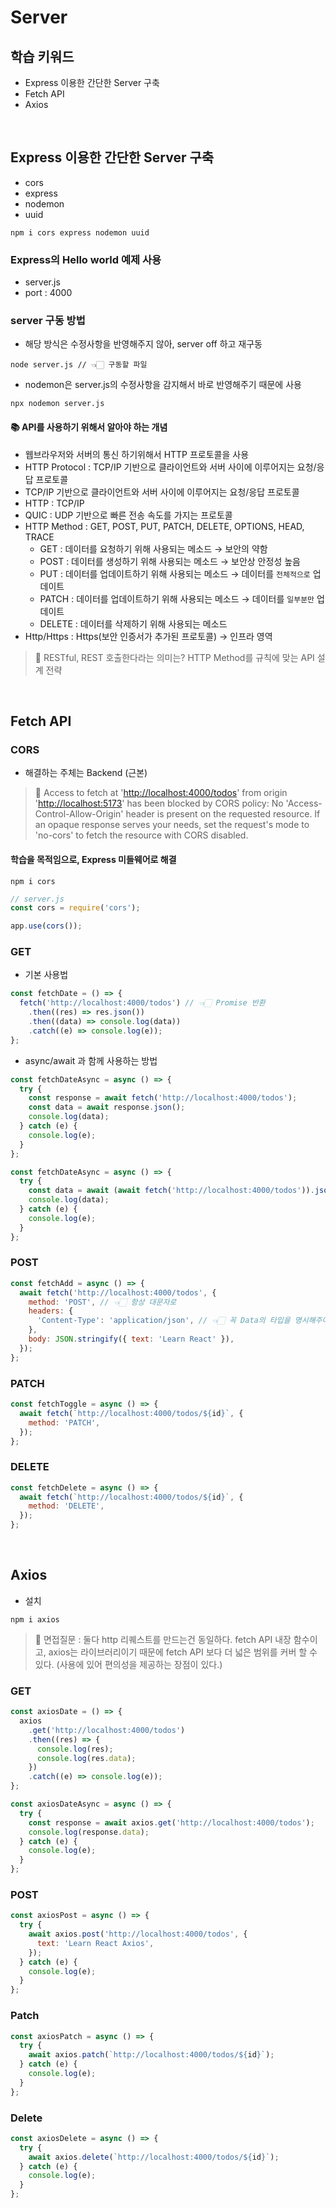 # Server

## 학습 키워드

- Express 이용한 간단한 Server 구축
- Fetch API
- Axios

<br/>

## Express 이용한 간단한 Server 구축

- cors
- express
- nodemon
- uuid

```shell
npm i cors express nodemon uuid
```

### Express의 Hello world 예제 사용

- server.js
- port : 4000

### server 구동 방법

- 해당 방식은 수정사항을 반영해주지 않아, server off 하고 재구동

```shell
node server.js // 👈🏻 구동할 파일
```

- nodemon은 server.js의 수정사항을 감지해서 바로 반영해주기 때문에 사용

```shell
npx nodemon server.js
```

#### 📚 API를 사용하기 위해서 알아야 하는 개념

- 웹브라우저와 서버의 통신 하기위해서 HTTP 프로토콜을 사용
- HTTP Protocol : TCP/IP 기반으로 클라이언트와 서버 사이에 이루어지는 요청/응답 프로토콜
- TCP/IP 기반으로 클라이언트와 서버 사이에 이루어지는 요청/응답 프로토콜
- HTTP : TCP/IP
- QUIC : UDP 기반으로 빠른 전송 속도를 가지는 프로토콜
- HTTP Method : GET, POST, PUT, PATCH, DELETE, OPTIONS, HEAD, TRACE
  - GET : 데이터를 요청하기 위해 사용되는 메소드 → 보안의 약함
  - POST : 데이터를 생성하기 위해 사용되는 메소드 → 보안상 안정성 높음
  - PUT : 데이터를 업데이트하기 위해 사용되는 메소드 → 데이터를 `전체적으로` 업데이트
  - PATCH : 데이터를 업데이트하기 위해 사용되는 메소드 → 데이터를 `일부분만` 업데이트
  - DELETE : 데이터를 삭제하기 위해 사용되는 메소드
- Http/Https : Https(보안 인증서가 추가된 프로토콜) → 인프라 영역

> 🤔 RESTful, REST 호출한다라는 의미는? HTTP Method를 규칙에 맞는 API 설계 전략

<br/>

## Fetch API

### CORS

- 해결하는 주체는 Backend (근본)

> 🚨 Access to fetch at '<http://localhost:4000/todos>' from origin '<http://localhost:5173>' has been blocked by CORS policy: No 'Access-Control-Allow-Origin' header is present on the requested resource. If an opaque response serves your needs, set the request's mode to 'no-cors' to fetch the resource with CORS disabled.

#### 학습을 목적임으로, Express 미들웨어로 해결

```shell
npm i cors
```

```javascript
// server.js
const cors = require('cors');

app.use(cors());
```

### GET

- 기본 사용법

```jsx
const fetchDate = () => {
  fetch('http://localhost:4000/todos') // 👈🏻 Promise 반환
    .then((res) => res.json())
    .then((data) => console.log(data))
    .catch((e) => console.log(e));
};
```

- async/await 과 함께 사용하는 방법

```jsx
const fetchDateAsync = async () => {
  try {
    const response = await fetch('http://localhost:4000/todos');
    const data = await response.json();
    console.log(data);
  } catch (e) {
    console.log(e);
  }
};
```

```jsx
const fetchDateAsync = async () => {
  try {
    const data = await (await fetch('http://localhost:4000/todos')).json();
    console.log(data);
  } catch (e) {
    console.log(e);
  }
};
```

### POST

```jsx
const fetchAdd = async () => {
  await fetch('http://localhost:4000/todos', {
    method: 'POST', // 👈🏻 항상 대문자로
    headers: {
      'Content-Type': 'application/json', // 👈🏻 꼭 Data의 타입을 명시해주어야 한다.
    },
    body: JSON.stringify({ text: 'Learn React' }),
  });
};
```

### PATCH

```jsx
const fetchToggle = async () => {
  await fetch(`http://localhost:4000/todos/${id}`, {
    method: 'PATCH',
  });
};
```

### DELETE

```jsx
const fetchDelete = async () => {
  await fetch(`http://localhost:4000/todos/${id}`, {
    method: 'DELETE',
  });
};
```

<br/>

## Axios

- 설치

```shell
npm i axios
```

> 🧐 면접질문 : 둘다 http 리퀘스트를 만드는건 동일하다. fetch API 내장 함수이고, axios는 라이브러리이기 때문에 fetch API 보다 더 넓은 범위를 커버 할 수 있다. (사용에 있어 편의성을 제공하는 장점이 있다.)

### GET

```jsx
const axiosDate = () => {
  axios
    .get('http://localhost:4000/todos')
    .then((res) => {
      console.log(res);
      console.log(res.data);
    })
    .catch((e) => console.log(e));
};
```

```jsx
const axiosDateAsync = async () => {
  try {
    const response = await axios.get('http://localhost:4000/todos');
    console.log(response.data);
  } catch (e) {
    console.log(e);
  }
};
```

### POST

```jsx
const axiosPost = async () => {
  try {
    await axios.post('http://localhost:4000/todos', {
      text: 'Learn React Axios',
    });
  } catch (e) {
    console.log(e);
  }
};
```

### Patch

```jsx
const axiosPatch = async () => {
  try {
    await axios.patch(`http://localhost:4000/todos/${id}`);
  } catch (e) {
    console.log(e);
  }
};
```

### Delete

```jsx
const axiosDelete = async () => {
  try {
    await axios.delete(`http://localhost:4000/todos/${id}`);
  } catch (e) {
    console.log(e);
  }
};
```
